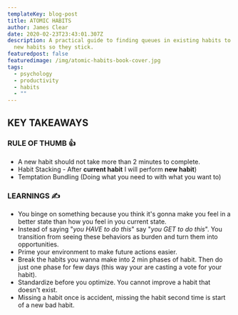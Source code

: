 ```yaml
---
templateKey: blog-post
title: ATOMIC HABITS
author: James Clear
date: 2020-02-23T23:43:01.307Z
description: A practical guide to finding queues in existing habits to insert
  new habits so they stick.
featuredpost: false
featuredimage: /img/atomic-habits-book-cover.jpg
tags:
  - psychology
  - productivity
  - habits
  - ""
---
```


## KEY TAKEAWAYS 

### RULE OF THUMB 👍

-   A new habit should not take more than 2 minutes to complete.
-   Habit Stacking - After **current habit** I will perform **new habit**)
-   Temptation Bundling (Doing what you need to with what you want to)

### LEARNINGS ✍️

-   You binge on something because you think it's gonna make you feel in a better state than how you feel in you current state.
-   Instead of saying "_you HAVE to do this_" say "_you GET to do this_". You transition from seeing these behaviors as burden and turn them into opportunities.
-   Prime your environment to make future actions easier.
-   Break the habits you wanna make into 2 min phases of habit. Then do just one phase for few days (this way your are casting a vote for your habit).
-   Standardize before you optimize. You cannot improve a habit that doesn't exist.
-   Missing a habit once is accident, missing the habit second time is start of a new bad habit.
